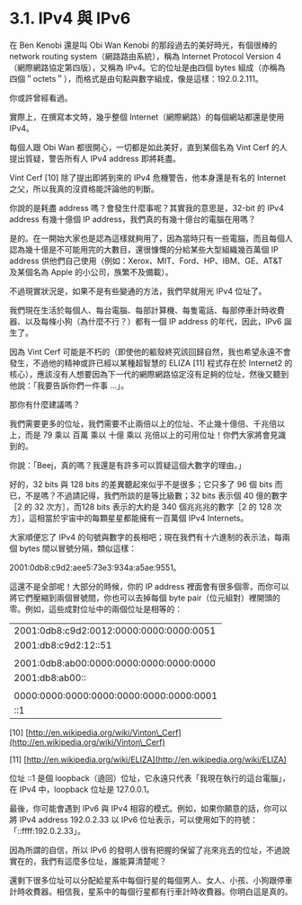 # 3.1. IPv4 與 IPv6

在 Ben Kenobi 還是叫 Obi Wan Kenobi 的那段過去的美好時光，有個很棒的 network routing system（網路路由系統），稱為 Internet Protocol Version 4（網際網路協定第四版），又稱為 IPv4。它的位址是由四個 bytes 組成（亦稱為四個＂octets＂），而格式是由句點與數字組成，像是這樣：192.0.2.111。

你或許曾經看過。

實際上，在撰寫本文時，幾乎整個 Internet（網際網路）的每個網站都還是使用 IPv4。

每個人跟 Obi Wan 都很開心，一切都是如此美好，直到某個名為 Vint Cerf 的人提出質疑，警告所有人 IPv4 address 即將耗盡。

Vint Cerf \[10] 除了提出即將到來的 IPv4 危機警告，他本身還是有名的 Internet 之父，所以我真的沒資格能評論他的判斷。

你說的是耗盡 address 嗎？會發生什麼事呢？其實我的意思是，32-bit 的 IPv4 address 有幾十億個 IP address，我們真的有幾十億台的電腦在用嗎？

是的。在一開始大家也是認為這樣就夠用了，因為當時只有一些電腦，而且每個人認為幾十億是不可能用完的大數目，還很慷慨的分給某些大型組織幾百萬個 IP address 供他們自己使用（例如：Xerox、MIT、Ford、HP、IBM、GE、AT\&T 及某個名為 Apple 的小公司，族繁不及備載）。

不過現實狀況是，如果不是有些變通的方法，我們早就用光 IPv4 位址了。

我們現在生活於每個人、每台電腦、每部計算機、每隻電話、每部停車計時收費器、以及每條小狗（為什麼不行？）都有一個 IP address 的年代，因此，IPv6 誕生了。

因為 Vint Cerf 可能是不朽的（即使他的軀殼終究該回歸自然，我也希望永遠不會發生，不過他的精神或許已經以某種超智慧的 ELIZA \[11] 程式存在於 Internet2 的核心），應該沒有人想要因為下一代的網際網路協定沒有足夠的位址，然後又聽到他說：「我要告訴你們一件事 ...」。

那你有什麼建議嗎？

我們需要更多的位址，我們需要不止兩倍以上的位址、不止幾十億倍、千兆倍以上，而是 79 乘以 百萬 乘以 十億 乘以 兆倍以上的可用位址！你們大家將會見識到的。

你說：「Beej，真的嗎？我還是有許多可以質疑這個大數字的理由。」

好的，32 bits 與 128 bits 的差異聽起來似乎不是很多；它只多了 96 個 bits 而已，不是嗎？不過請記得，我們所談的是等比級數；32 bits 表示個 40 億的數字［2 的 32 次方］，而128 bits 表示的大約是 340 個兆兆兆的數字［2 的 128 次方］，這相當於宇宙中的每顆星星都能擁有一百萬個 IPv4 Internets。

大家順便忘了 IPv4 的句號與數字的長相吧；現在我們有十六進制的表示法，每兩個 bytes 間以冒號分隔，類似這樣：

2001:0db8:c9d2:aee5:73e3:934a:a5ae:9551。

這還不是全部呢！大部分的時候，你的 IP address 裡面會有很多個零，而你可以將它們壓縮到兩個冒號間，你也可以去掉每個 byte pair（位元組對）裡開頭的零。例如，這些成對位址中的兩個位址是相等的：

|                                         |
| --------------------------------------- |
| 2001:0db8:c9d2:0012:0000:0000:0000:0051 |
| 2001:db8:c9d2:12::51                    |
|                                         |
| 2001:0db8:ab00:0000:0000:0000:0000:0000 |
| 2001:db8:ab00::                         |
|                                         |
| 0000:0000:0000:0000:0000:0000:0000:0001 |
| ::1                                     |

\[10] [http://en.wikipedia.org/wiki/Vinton\_Cerf](http://en.wikipedia.org/wiki/Vinton\_Cerf)

\[11] [http://en.wikipedia.org/wiki/ELIZA](http://en.wikipedia.org/wiki/ELIZA)

位址 ::1 是個 loopback（遶回）位址，它永遠只代表「我現在執行的這台電腦」，在 IPv4 中，loopback 位址是 127.0.0.1。

最後，你可能會遇到 IPv6 與 IPv4 相容的模式。例如，如果你願意的話，你可以將 IPv4 address 192.0.2.33 以 IPv6 位址表示，可以使用如下的符號：「::ffff:192.0.2.33」。

因為所謂的自信，所以 IPv6 的發明人很有把握的保留了兆來兆去的位址，不過說實在的，我們有這麼多位址，誰能算清楚呢？

還剩下很多位址可以分配給星系中每個行星的每個男人、女人、小孩、小狗跟停車計時收費器。相信我，星系中的每個行星都有行車計時收費器。你明白這是真的。
